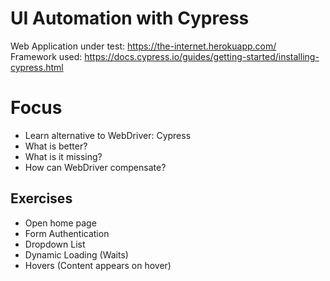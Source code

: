 # UI Automation with Cypress
Web Application under test: https://the-internet.herokuapp.com/  
Framework used: https://docs.cypress.io/guides/getting-started/installing-cypress.html

# Focus
- Learn alternative to WebDriver: Cypress
- What is better?
- What is it missing?
- How can WebDriver compensate?

## Exercises
- Open home page
- Form Authentication
- Dropdown List
- Dynamic Loading (Waits)
- Hovers (Content appears on hover)